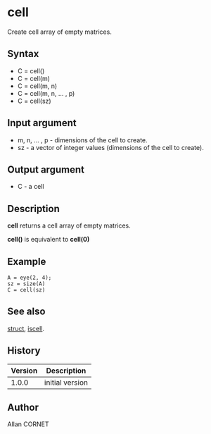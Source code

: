 

# cell

Create cell array of empty matrices.

## Syntax

- C = cell()
- C = cell(m)
- C = cell(m, n)
- C = cell(m, n, ... , p)
- C = cell(sz)

## Input argument

 - m, n, ... , p - dimensions of the cell to create.
 - sz - a vector of integer values (dimensions of the cell to create).

## Output argument

 - C - a cell

## Description


  <p><b>cell</b> returns a cell array of empty matrices.</p>
  <p><b>cell()</b> is equivalent to <b>cell(0)</b></p>


## Example

```Nelson
A = eye(2, 4);
sz = size(A)
C = cell(sz)
```

## See also

[struct](struct.md), [iscell](../types/iscell.md).
## History

|Version|Description|
|------|------|
|1.0.0|initial version|


## Author

Allan CORNET



